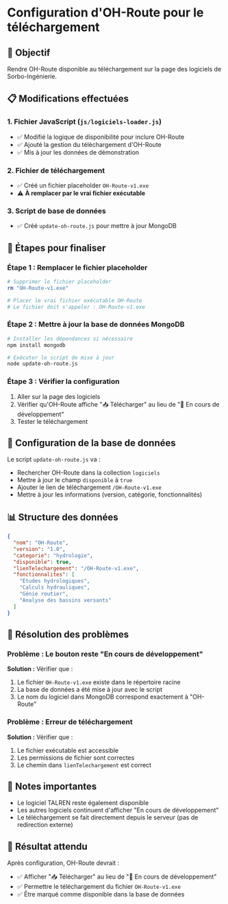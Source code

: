 # Configuration d'OH-Route pour le téléchargement

## 🎯 Objectif
Rendre OH-Route disponible au téléchargement sur la page des logiciels de Sorbo-Ingénierie.

## 📋 Modifications effectuées

### 1. Fichier JavaScript (`js/logiciels-loader.js`)
- ✅ Modifié la logique de disponibilité pour inclure OH-Route
- ✅ Ajouté la gestion du téléchargement d'OH-Route
- ✅ Mis à jour les données de démonstration

### 2. Fichier de téléchargement
- ✅ Créé un fichier placeholder `OH-Route-v1.exe`
- ⚠️ **À remplacer par le vrai fichier exécutable**

### 3. Script de base de données
- ✅ Créé `update-oh-route.js` pour mettre à jour MongoDB

## 🚀 Étapes pour finaliser

### Étape 1 : Remplacer le fichier placeholder
```bash
# Supprimer le fichier placeholder
rm "OH-Route-v1.exe"

# Placer le vrai fichier exécutable OH-Route
# Le fichier doit s'appeler : OH-Route-v1.exe
```

### Étape 2 : Mettre à jour la base de données MongoDB
```bash
# Installer les dépendances si nécessaire
npm install mongodb

# Exécuter le script de mise à jour
node update-oh-route.js
```

### Étape 3 : Vérifier la configuration
1. Aller sur la page des logiciels
2. Vérifier qu'OH-Route affiche "📥 Télécharger" au lieu de "🔄 En cours de développement"
3. Tester le téléchargement

## 🔧 Configuration de la base de données

Le script `update-oh-route.js` va :
- Rechercher OH-Route dans la collection `logiciels`
- Mettre à jour le champ `disponible` à `true`
- Ajouter le lien de téléchargement `/OH-Route-v1.exe`
- Mettre à jour les informations (version, catégorie, fonctionnalités)

## 📊 Structure des données

```json
{
  "nom": "OH-Route",
  "version": "1.0",
  "categorie": "hydrologie",
  "disponible": true,
  "lienTelechargement": "/OH-Route-v1.exe",
  "fonctionnalites": [
    "Études hydrologiques",
    "Calculs hydrauliques",
    "Génie routier",
    "Analyse des bassins versants"
  ]
}
```

## 🐛 Résolution des problèmes

### Problème : Le bouton reste "En cours de développement"
**Solution :** Vérifier que :
1. Le fichier `OH-Route-v1.exe` existe dans le répertoire racine
2. La base de données a été mise à jour avec le script
3. Le nom du logiciel dans MongoDB correspond exactement à "OH-Route"

### Problème : Erreur de téléchargement
**Solution :** Vérifier que :
1. Le fichier exécutable est accessible
2. Les permissions de fichier sont correctes
3. Le chemin dans `lienTelechargement` est correct

## 📝 Notes importantes

- Le logiciel TALREN reste également disponible
- Les autres logiciels continuent d'afficher "En cours de développement"
- Le téléchargement se fait directement depuis le serveur (pas de redirection externe)

## 🎉 Résultat attendu

Après configuration, OH-Route devrait :
- ✅ Afficher "📥 Télécharger" au lieu de "🔄 En cours de développement"
- ✅ Permettre le téléchargement du fichier `OH-Route-v1.exe`
- ✅ Être marqué comme disponible dans la base de données
